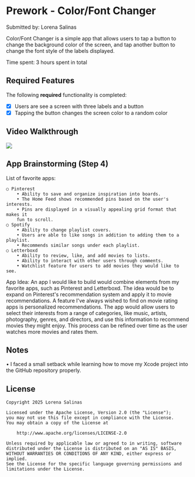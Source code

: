 # Prework - Color/Font Changer

Submitted by: Lorena Salinas

Color/Font Changer is a simple app that allows users to tap a button to change
the background color of the screen, and tap another button to change the font
style of the labels displayed.

Time spent: 3 hours spent in total

## Required Features

The following **required** functionality is completed:

- [x] Users are see a screen with three labels and a button
- [x] Tapping the button changes the screen color to a random color
 
## Video Walkthrough

<div>
    <a href="https://www.loom.com/share/b3678c03acc94532bfca74911c24a4a1">
    </a>
    <a href="https://www.loom.com/share/b3678c03acc94532bfca74911c24a4a1">
      <img style="max-width:300px;" src="https://cdn.loom.com/sessions/thumbnails/b3678c03acc94532bfca74911c24a4a1-e24d7d179161bc07-full-play.gif">
    </a>
  </div>

## App Brainstorming (Step 4)

List of favorite apps: 

    ○ Pinterest 
        • Ability to save and organize inspiration into boards. 
        • The Home Feed shows recommended pins based on the user's interests. 
        • Pins are displayed in a visually appealing grid format that makes it
        fun to scroll. 
    ○ Spotify 
        • Ability to change playlist covers. 
        • Users are able to like songs in addition to adding them to a playlist. 
        • Recommends similar songs under each playlist. 
    ○ Letterboxd 
        • Ability to review, like, and add movies to lists. 
        • Ability to interact with other users through comments. 
        • Watchlist feature for users to add movies they would like to see. 
        
App Idea: 
An app I would like to build would combine elements from my favorite apps, such
as Pinterest and Letterboxd. The idea would be to expand on Pinterest's
recommendation system and apply it to movie recommendations. A feature I've
always wished to find on movie rating apps is personalized recommendations. The
app would allow users to select their interests from a range of categories, like
music, artists, photography, genres, and directors, and use this information to
recommend movies they might enjoy. This process can be refined over time as the
user watches more movies and rates them. 

## Notes

• I faced a small setback while learning how to move my Xcode project into the
GitHub repository properly. 

## License

    Copyright 2025 Lorena Salinas

    Licensed under the Apache License, Version 2.0 (the "License");
    you may not use this file except in compliance with the License.
    You may obtain a copy of the License at

        http://www.apache.org/licenses/LICENSE-2.0

    Unless required by applicable law or agreed to in writing, software
    distributed under the License is distributed on an "AS IS" BASIS,
    WITHOUT WARRANTIES OR CONDITIONS OF ANY KIND, either express or implied.
    See the License for the specific language governing permissions and
    limitations under the License.
